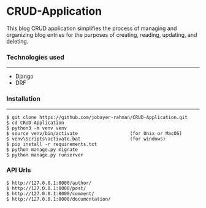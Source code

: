 # CRUD-Application
This blog CRUD application simplifies the process of managing and organizing blog entries for the purposes of creating, reading, updating, and deleting.
### Technologies used
***
* Django
* DRF


### Installation
***
```
$ git clone https://github.com/jobayer-rahman/CRUD-Application.git
$ cd CRUD-Application
$ python3 -m venv venv
$ source venv/bin/activate                   (for Unix or MacOS)
$ venv\Scripts\activate.bat                  (for windows)
$ pip install -r requirements.txt
$ python manage.py migrate
$ python manage.py runserver
```

### API Urls
```
$ http://127.0.0.1:8000/author/
$ http://127.0.0.1:8000/post/
$ http://127.0.0.1:8000/comment/
$ http://127.0.0.1:8000/documentation/
```